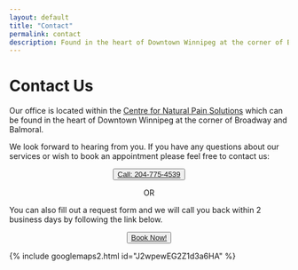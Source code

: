 ```yaml
---
layout: default
title: "Contact"
permalink: contact
description: Found in the heart of Downtown Winnipeg at the corner of Broadway and Balmoral.
---
```


# Contact Us

Our office is located within the [Centre for Natural Pain Solutions](https://cfnps.ca/) which can be found in the heart of Downtown Winnipeg at the corner of Broadway and Balmoral. 

We look forward to hearing from you. If you have any questions about our services or wish to book an appointment please feel free to contact us:

<p align="center"> <button> <a href="tel:+12047754539">Call: 204-775-4539</a> </button> </p>

<!--
<div class="vertical-menu menu-center">
  <a href="tel:+12047754539"> 204-775-4539</a>
  </div> -->

<p align="center">OR</p>

You can also fill out a request form and we will call you back within 2 business days by following the link below.

<p align="center"> <button> <a href="https://cfnps.ca/book-appointment/">Book Now!</a> </button> </p>

<!-- <div class="vertical-menu menu-center">
  <a href="https://cfnps.ca/book-appointment/">Book Now!</a>
  </div> -->

{% include googlemaps2.html id="J2wpewEG2Z1d3a6HA" %}

<!-- CFNPS google embed -->

<!-- {% include GoogleMaps1.html id="ChIJWYtWVflz6lIRRhQoE66OO0k" %} -->
